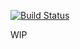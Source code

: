 [![Build Status](https://travis-ci.org/Jelmergu/Jelmergu.svg?branch=develop)](https://travis-ci.org/Jelmergu/Jelmergu)

WIP